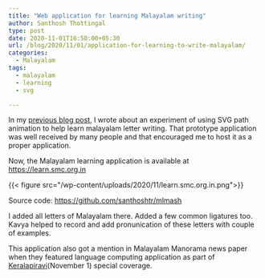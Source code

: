 ```yaml
---
title: "Web application for learning Malayalam writing"
author: Santhosh Thottingal
type: post
date: 2020-11-01T16:50:00+05:30
url: /blog/2020/11/01/application-for-learning-to-write-malayalam/
categories:
  - Malayalam
tags:
  - malayalam
  - learning
  - svg

---
```


In my [previous blog post](/blog/2020/10/27/learning-to-write-malayalam-svg-animation/), I wrote about an experiment of using SVG path animation to help learn malayalam letter writing. That prototype application was well received by many people and that encouraged me to host it as a proper application.

Now, the Malayalam learning application is available at https://learn.smc.org.in

{{< figure src="/wp-content/uploads/2020/11/learn.smc.org.in.png">}}

Source code: https://github.com/santhoshtr/mlmash

I added all letters of Malayalam there. Added a few common ligatures too. Kavya helped to record and add pronunication of these letters with couple of examples.

This application also got a mention in Malayalam Manorama news paper when they featured language computing application as part of [Keralapiravi](https://en.wikipedia.org/wiki/Kerala_Piravi)(November 1) special coverage.

